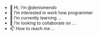 - 👋 Hi, I’m @denismendo
- 👀 I’m interested in work how programmer
- 🌱 I’m currently learning ...
- 💞️ I’m looking to collaborate on ...
- 📫 How to reach me ...

<!---
denismendo/denismendo is a ✨ special ✨ repository because its `README.md` (this file) appears on your GitHub profile.
You can click the Preview link to take a look at your changes.
--->
